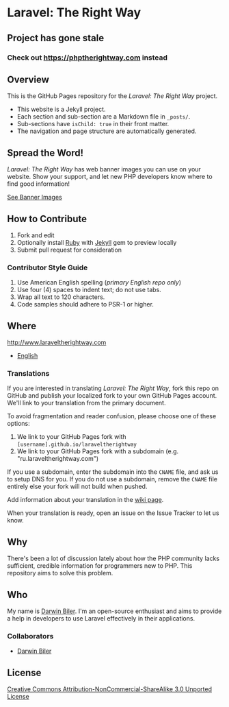 # Laravel: The Right Way

## Project has gone stale
### Check out https://phptherightway.com instead

## Overview

This is the GitHub Pages repository for the _Laravel: The Right Way_ project.

* This website is a Jekyll project.
* Each section and sub-section are a Markdown file in `_posts/`.
* Sub-sections have `isChild: true` in their front matter.
* The navigation and page structure are automatically generated.

## Spread the Word!

_Laravel: The Right Way_ has web banner images you can use on your website. Show your support, and let new PHP
developers know where to find good information!

[See Banner Images](http://www.laraveltherightway.com/banners.html)

## How to Contribute

1. Fork and edit
2. Optionally install [Ruby](https://rvm.io/rvm/install/) with [Jekyll](https://github.com/mojombo/jekyll/) gem to preview locally
3. Submit pull request for consideration

### Contributor Style Guide

1. Use American English spelling (*primary English repo only*)
2. Use four (4) spaces to indent text; do not use tabs.
3. Wrap all text to 120 characters.
4. Code samples should adhere to PSR-1 or higher.

## Where

<http://www.laraveltherightway.com>

* [English](http://www.phptherightway.com)

### Translations

If you are interested in translating _Laravel: The Right Way_, fork this repo on GitHub and publish your localized fork to your own GitHub Pages account. We'll link to your translation from the primary document.

To avoid fragmentation and reader confusion, please choose one of these options:

1. We link to your GitHub Pages fork with `[username].github.io/laraveltherightway`
2. We link to your GitHub Pages fork with a subdomain (e.g. "ru.laraveltherightway.com")

If you use a subdomain, enter the subdomain into the `CNAME` file, and ask us to setup DNS for you. If you do not use a subdomain, remove the `CNAME` file entirely else your fork will not build when pushed.

Add information about your translation in the [wiki page](https://github.com/laraveltherightway/laraveltherightway.gitjub.io/wiki/Translations).

When your translation is ready, open an issue on the Issue Tracker to let us know.

## Why

There's been a lot of discussion lately about how the PHP community lacks sufficient, credible information for programmers new to PHP. This repository aims to solve this problem.

## Who

My name is [Darwin Biler](http://twitter.com/buonzz). I'm an open-source enthusiast and aims to provide a help in developers to use Laravel effectively in their applications.

### Collaborators

* [Darwin Biler](http://www.darwinbiler.com/)

## License

[Creative Commons Attribution-NonCommercial-ShareAlike 3.0 Unported License](http://creativecommons.org/licenses/by-nc-sa/3.0/)

